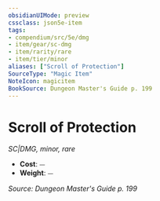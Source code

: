 ```yaml
---
obsidianUIMode: preview
cssclass: json5e-item
tags:
- compendium/src/5e/dmg
- item/gear/sc-dmg
- item/rarity/rare
- item/tier/minor
aliases: ["Scroll of Protection"]
SourceType: "Magic Item"
NoteIcon: magicitem
BookSource: Dungeon Master's Guide p. 199
---
```

# Scroll of Protection
*SC|DMG, minor, rare*  

- **Cost**: ⏤
- **Weight**: ⏤

*Source: Dungeon Master's Guide p. 199*